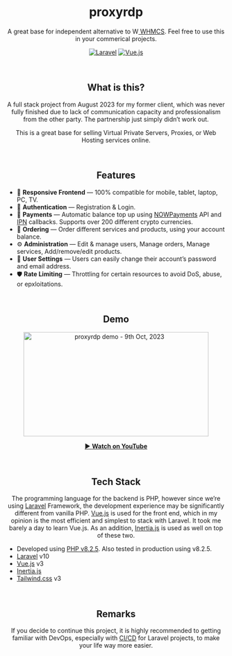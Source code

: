 <h1 align="center">proxyrdp</h1>
<div>
	<p align="center">A great base for independent alternative to <a href="https://www.whmcs.com/" target="_blank"><img src="https://i.imgur.com/izxJgNX.png" width="14" height="14" alt="WHMCS">&#160;WHMCS</a>. Feel free to use this in your commerical projects.</p>
 	<p align="center">
		<a href="https://github.com/laravel/laravel"><img src="https://img.shields.io/badge/backend-Laravel-f55247" alt="Laravel" /></a>
		<a href="https://vuejs.org/"><img src="https://img.shields.io/badge/frontend-Vue.js-42b883" alt="Vue.js" /></a>
	</p>
</div>
<br />
<h2 align="center">What is this?</h2>
<p align="center">A full stack project from August 2023 for my former client, which was never fully finished due to lack of communication capacity and professionalism from the other party. The partnership just simply didn’t work out.</p>
<p align="center">This is a great base for selling Virtual Private Servers, Proxies, or Web Hosting services online.</p>
<br />
<h2 align="center">Features</h2>
<ul>
	<li>&#x1f4f1; <strong>Responsive Frontend</strong> &#x2014; 100% compatible for mobile, tablet, laptop, PC, TV.</li>
	<li>&#x1f511; <strong>Authentication</strong> &#x2014; Registration & Login.</li>
	<li>&#x1f4b8; <strong>Payments</strong> &#x2014; Automatic balance top up using <a href="https://nowpayments.io/">NOWPayments</a> API and <a href="https://en.wikipedia.org/wiki/Instant_payment_notification#:~:text=Instant%20payment%20notification%20(IPN)%20is,server%20communication%20in%20real%20time.">IPN</a> callbacks. Supports over 200 different crypto currencies.</li>
	<li>&#x1f6d2; <strong>Ordering</strong> &#x2014; Order different services and products, using your account balance.</li>
	<li>&#x2699;&#xfe0f; <strong>Administration</strong> &#x2014; Edit & manage users, Manage orders, Manage services, Add/remove/edit products.</li>
	<li>&#x1f464; <strong>User Settings</strong> &#x2014; Users can easily change their account’s password and email address.</li>
	<li>&#x1f6e1;&#xfe0f; <strong>Rate Limiting</strong> &#x2014; Throttling for certain resources to avoid DoS, abuse, or epxloitations.</li>
</ul>
<br />
<h2 align="center">Demo</h2>
<p align="center"><a href="https://www.youtube.com/watch?v=To9pLBoUbVQ"><img src="https://i.imgur.com/aj7pLao.jpg" width="426" height="240" alt="proxyrdp demo - 9th Oct, 2023" /></a></p>
<p align="center"><a href="https://www.youtube.com/watch?v=To9pLBoUbVQ">&#x25b6;&#xfe0f; <strong>Watch on YouTube</strong></a></p>
<br />
<h2 align="center">Tech Stack</h2>
<p align="center">The programming language for the backend is PHP, however since we’re using <a href="https://github.com/laravel/laravel">Laravel</a> Framework, the development experience may be significantly different from vanilla PHP. <a href="https://vuejs.org/">Vue.js</a> is used for the front end, which in my opinion is the most efficient and simplest to stack with Laravel. It took me barely a day to learn Vue.js. As an addition, <a href="https://inertiajs.com/">Inertia.js</a> is used as well on top of these two.</p>

<ul>
	<li>Developed using <a href="https://www.php.net/releases/8_2_5.php">PHP v8.2.5</a>. Also tested in production using v8.2.5.</li>
	<li><a href="https://laravel.com/">Laravel</a> v10</li>
	<li><a href="https://vuejs.org/">Vue.js</a> v3</li>
	<li><a href="https://inertiajs.com/">Inertia.js</a></li>
	<li><a href="https://tailwindcss.com/">Tailwind.css</a> v3</li>
</ul>
<br />
<h2 align="center">Remarks</h2>
<p align="center">If you decide to continue this project, it is highly recommended to getting familiar with DevOps, especially with <a href="https://en.wikipedia.org/wiki/CI/CD">CI/CD</a> for Laravel projects, to make your life way more easier.</p>
